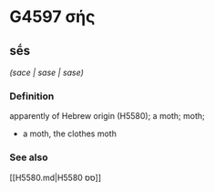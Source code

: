 # G4597 σής

## sḗs

_(sace | sase | sase)_

### Definition

apparently of Hebrew origin (H5580); a moth; moth; 

- a moth, the clothes moth

### See also

[[H5580.md|H5580 סס]]
